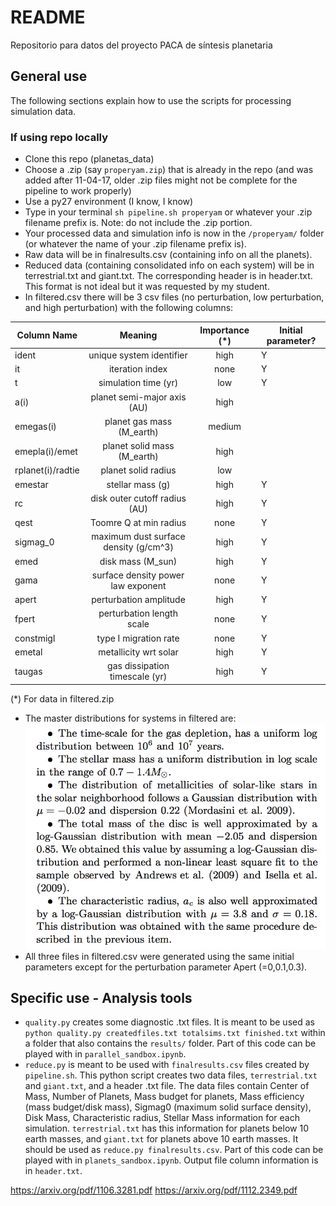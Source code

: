 # README #

Repositorio para datos del proyecto PACA de síntesis planetaria

## General use 

The following sections explain how to use the scripts for processing simulation data.

### If using repo locally

- Clone this repo (planetas_data)
- Choose a .zip (say `properyam.zip`) that is already in the repo (and was added after 11-04-17, older .zip files might not be complete for the pipeline to work properly)
- Use a py27 environment (I know, I know)
- Type in your terminal `sh pipeline.sh properyam` or whatever your .zip filename prefix is. Note: do not include the .zip portion.
- Your processed data and simulation info is now in the `/properyam/` folder (or whatever the name of your .zip filename prefix is).
- Raw data will be in finalresults.csv (containing info on all the planets).
- Reduced data (containing consolidated info on each system) will be in terrestrial.txt and giant.txt. The corresponding header is in header.txt. This format is not ideal but it was requested by my student.
- In filtered.csv there will be 3 csv files (no perturbation, low perturbation, and high perturbation) with the following columns:


| Column Name   | Meaning       | Importance (*)  | Initial parameter? |
| ------------- |:-------------:| :-----:| ----------|
| ident     	| unique system identifier | high | Y |
| it   			| iteration index      |   none | Y |
| t 			| simulation time (yr)      | low    | Y |
| a(i)			| planet semi-major axis (AU)| high		| |
| emegas(i)		| planet gas mass (M_earth) | medium | |
| emepla(i)/emet| planet solid mass (M_earth)| high | |
| rplanet(i)/radtie| planet solid radius | low | |
| emestar		| stellar mass (g) | high | Y |
| rc            | disk outer cutoff radius (AU) | high | Y |
| qest | Toomre Q at min radius | none | Y |
| sigmag_0 | maximum dust surface density (g/cm^3) | high | Y |
| emed | disk mass (M_sun) | high | Y |
| gama | surface density power law exponent | none |Y 
| apert | perturbation amplitude | high|Y 
| fpert | perturbation length scale | none |Y 
| constmigI | type I migration rate | none |Y 
| emetal | metallicity wrt solar | high |Y 
| taugas | gas dissipation timescale (yr) | high | Y 

(*) For data in filtered.zip

- The master distributions for systems in filtered are:
![](distributions.png?raw=true)
- All three files in filtered.csv were generated using the same initial parameters except for the perturbation parameter Apert (=0,0.1,0.3).

## Specific use - Analysis tools

- `quality.py` creates some diagnostic .txt files. It is meant to be used as `python quality.py createdfiles.txt totalsims.txt finished.txt` within a folder that also contains the `results/` folder. Part of this code can be played with in `parallel_sandbox.ipynb`.
- `reduce.py` is meant to be used with `finalresults.csv` files created by `pipeline.sh`. This python script creates two data files, `terrestrial.txt` and `giant.txt`, and a header .txt file. The data files contain Center of Mass, Number of Planets, Mass budget for planets, Mass efficiency (mass budget/disk mass), Sigmag0 (maximum solid surface density), Disk Mass, Characteristic radius, Stellar Mass information for each simulation. `terrestrial.txt` has this information for planets below 10 earth masses, and `giant.txt` for planets above 10 earth masses. It should be used as `reduce.py finalresults.csv`. Part of this  code can be played with in `planets_sandbox.ipynb`. Output file column information is in `header.txt`.

https://arxiv.org/pdf/1106.3281.pdf
https://arxiv.org/pdf/1112.2349.pdf
